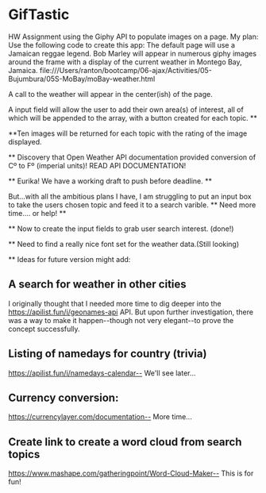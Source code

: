 # GifTastic
HW Assignment using the Giphy API to populate images on a page.
My plan:
Use  the following code  to create this app:
The default page will use a Jamaican reggae legend. 
Bob Marley will appear in numerous giphy images around the frame
with a display of the current weather in Montego Bay, Jamaica.
file:///Users/ranton/bootcamp/06-ajax/Activities/05-Bujumbura/05S-MoBay/moBay-weather.html

A call to the weather will appear in the center(ish) of the page.

A input field will allow the user to add their own area(s) of interest, all of which will be appended to the array, with a button created for each topic.  **

**Ten images will be returned for each topic with the rating of the image displayed.

** Discovery that Open Weather API documentation provided conversion of Cº to Fº (imperial units)!
READ API DOCUMENTATION!

** Eurika!  We have a working draft to push before deadline.  **

But...with all the ambitious plans I have, I am struggling to put an input box to take the users chosen topic and feed it to a search varible.  **
Need more time.... or help! **

** Now to create the input fields to grab user search interest. (done!)

** Need to find a really nice font set for the weather data.(Still looking)

** Ideas for future version might add:
## A search for weather in other cities 
I originally thought that I needed more time to dig deeper into the https://apilist.fun/i/geonames-api API.  But upon further investigation, there was a way to make it happen--though not very elegant--to prove the concept successfully.

## Listing of namedays for country (trivia) 
https://apilist.fun/i/namedays-calendar-- We'll see later...

## Currency conversion: 
https://currencylayer.com/documentation-- More time...

## Create link to create a word cloud from search topics 
https://www.mashape.com/gatheringpoint/Word-Cloud-Maker-- This is for fun!



